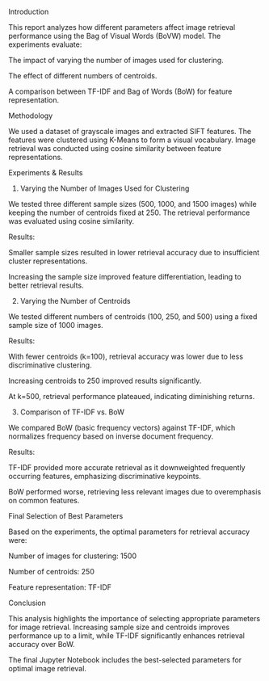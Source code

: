 Introduction

This report analyzes how different parameters affect image retrieval performance using the Bag of Visual Words (BoVW) model. The experiments evaluate:

The impact of varying the number of images used for clustering.

The effect of different numbers of centroids.

A comparison between TF-IDF and Bag of Words (BoW) for feature representation.

Methodology

We used a dataset of grayscale images and extracted SIFT features. The features were clustered using K-Means to form a visual vocabulary. Image retrieval was conducted using cosine similarity between feature representations.

Experiments & Results

1. Varying the Number of Images Used for Clustering

We tested three different sample sizes (500, 1000, and 1500 images) while keeping the number of centroids fixed at 250. The retrieval performance was evaluated using cosine similarity.

Results:

Smaller sample sizes resulted in lower retrieval accuracy due to insufficient cluster representations.

Increasing the sample size improved feature differentiation, leading to better retrieval results.

2. Varying the Number of Centroids

We tested different numbers of centroids (100, 250, and 500) using a fixed sample size of 1000 images.

Results:

With fewer centroids (k=100), retrieval accuracy was lower due to less discriminative clustering.

Increasing centroids to 250 improved results significantly.

At k=500, retrieval performance plateaued, indicating diminishing returns.

3. Comparison of TF-IDF vs. BoW

We compared BoW (basic frequency vectors) against TF-IDF, which normalizes frequency based on inverse document frequency.

Results:

TF-IDF provided more accurate retrieval as it downweighted frequently occurring features, emphasizing discriminative keypoints.

BoW performed worse, retrieving less relevant images due to overemphasis on common features.

Final Selection of Best Parameters

Based on the experiments, the optimal parameters for retrieval accuracy were:

Number of images for clustering: 1500

Number of centroids: 250

Feature representation: TF-IDF

Conclusion

This analysis highlights the importance of selecting appropriate parameters for image retrieval. Increasing sample size and centroids improves performance up to a limit, while TF-IDF significantly enhances retrieval accuracy over BoW.

The final Jupyter Notebook includes the best-selected parameters for optimal image retrieval.

